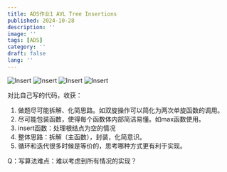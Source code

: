 ```yaml
---
title: ADS作业1 AVL Tree Insertions
published: 2024-10-28
description: ''
image: ''
tags: [ADS]
category: ''
draft: false 
lang: ''
---
```

![Insert](img/ADS1/image.png)
![Insert](img/ADS1/image(1).png)
![Insert](img/ADS1/image(2).png)
![Insert](img/ADS1/image(3).png)

对比自己写的代码，收获：
1. 做题尽可能拆解、化简思路。如双旋操作可以简化为两次单旋函数的调用。
2. 尽可能包装函数，使得每个函数体内部简洁易懂。如max函数使用。
3. insert函数：处理根结点为空的情况
4. 整体思路：拆解（主函数），封装，化简意识。
5. 循环和迭代很多时候是等价的，思考哪种方式更有利于实现。
 
Q：写算法难点：难以考虑到所有情况的实现？
